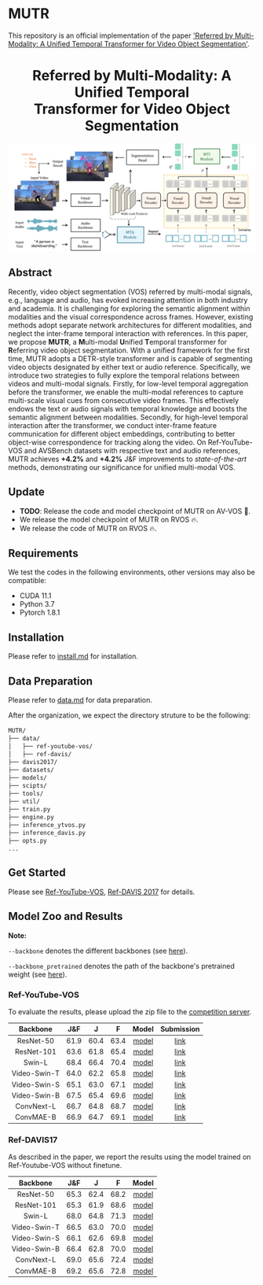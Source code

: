 # MUTR
This repository is an official implementation of the paper ['Referred by Multi-Modality: A Unified Temporal Transformer for Video Object Segmentation'](https://arxiv.org/pdf/2305.03048.pdf).


<div align="center">
<h1>
<b>
Referred by Multi-Modality: A Unified Temporal <br> Transformer for Video Object Segmentation
</b>
</h1>
</div>

<p align="center"><img src="docs/network.png" width="800"/></p>

## Abstract
Recently, video object segmentation (VOS) referred by multi-modal signals, e.g., language and audio, has evoked increasing attention in both industry and academia. It is challenging for exploring the semantic alignment within modalities and the visual correspondence across frames.
However, existing methods adopt separate network architectures for different modalities, and neglect the inter-frame temporal interaction with references. In this paper, we propose **MUTR**, a **M**ulti-modal **U**nified **T**emporal transformer for **R**eferring video object segmentation. With a unified framework for the first time, MUTR adopts a DETR-style transformer and is capable of segmenting video objects designated by either text or audio reference. Specifically, we introduce two strategies to fully explore the temporal relations between videos and multi-modal signals. 
Firstly, for low-level temporal aggregation before the transformer, we enable the multi-modal references to capture multi-scale visual cues from consecutive video frames. This effectively endows the text or audio signals with temporal knowledge and boosts the semantic alignment between modalities.
Secondly, for high-level temporal interaction after the transformer, we conduct inter-frame feature communication for different object embeddings, contributing to better object-wise correspondence for tracking along the video.
On Ref-YouTube-VOS and AVSBench datasets with respective text and audio references, MUTR achieves **+4.2\%** and **+4.2\%** J&F improvements to *state-of-the-art* methods, demonstrating our significance for unified multi-modal VOS.

## Update
* **TODO**: Release the code and model checkpoint of MUTR on AV-VOS 📌.
* We release the model checkpoint of MUTR on RVOS 🔥. 
* We release the code of MUTR on RVOS 🔥. 

## Requirements

We test the codes in the following environments, other versions may also be compatible:

- CUDA 11.1
- Python 3.7
- Pytorch 1.8.1


## Installation

Please refer to [install.md](docs/install.md) for installation.



## Data Preparation

Please refer to [data.md](docs/data.md) for data preparation.

After the organization, we expect the directory struture to be the following:

```
MUTR/
├── data/
│   ├── ref-youtube-vos/
│   ├── ref-davis/
├── davis2017/
├── datasets/
├── models/
├── scipts/
├── tools/
├── util/
├── train.py
├── engine.py
├── inference_ytvos.py
├── inference_davis.py
├── opts.py
...
```

## Get Started

Please see [Ref-YouTube-VOS](docs/Ref-YouTube-VOS.md), [Ref-DAVIS 2017](docs/Ref-DAVIS2017.md) for details.


## Model Zoo and Results

**Note:** 

 `--backbone` denotes the different backbones (see [here](https://github.com/OpenGVLab/MUTR/blob/c4d8901e0fca1da667922d453a004259ffb1a5cd/opts.py#L31)).

 `--backbone_pretrained`  denotes the path of the backbone's pretrained weight (see [here](https://github.com/OpenGVLab/MUTR/blob/c4d8901e0fca1da667922d453a004259ffb1a5cd/opts.py#L33)).




### Ref-YouTube-VOS

To evaluate the results, please upload the zip file to the [competition server](https://competitions.codalab.org/competitions/29139#participate-submit_results).


| Backbone| J&F | J | F | Model | Submission | 
| :----: | :----: | :----: | :----: | :----: | :----: |
| ResNet-50 | 61.9 | 60.4 | 63.4 | [model](https://drive.google.com/file/d/1VEgmQgdsV5fIAkb8zcJ2PVb7k_coZqZe/view?usp=sharing) | [link]() |
| ResNet-101 | 63.6 | 61.8 | 65.4 | [model](https://drive.google.com/file/d/1SM3SxwJvlENAl6F2vVzc8vtW1jrZiPaq/view?usp=sharing) | [link]() |
| Swin-L | 68.4 | 66.4 | 70.4 | [model](https://drive.google.com/file/d/1TSoZLADW6JQhOanFn8yV_ZnIOBn1kqh6/view?usp=sharing) | [link]() |
| Video-Swin-T | 64.0 | 62.2 | 65.8 | [model](https://drive.google.com/file/d/1q9yAJx68UwtGRtjTXECw0dqWPgt2JZnQ/view?usp=sharing) | [link]() |
| Video-Swin-S | 65.1 | 63.0 | 67.1 | [model](https://drive.google.com/file/d/1-lYh3trE9TcaKtes-ETWUCCalieudg1t/view?usp=sharing) | [link]() |
| Video-Swin-B | 67.5 | 65.4 | 69.6 | [model](https://drive.google.com/file/d/1_btRlsRMOpwGceKTCeeW5v7S14Zq7LGX/view?usp=sharing) | [link]() |
| ConvNext-L | 66.7 | 64.8 | 68.7 | [model](https://drive.google.com/file/d/1sYH6JpsqdB0kwW4qkOIcQGAdHsyWyXEL/view?usp=sharing) | [link]() |
| ConvMAE-B | 66.9 | 64.7 | 69.1 | [model](https://drive.google.com/file/d/1kC2052ao_49P_ecKWib5oZEQpxeTvRjq/view?usp=sharing) | [link]() |




### Ref-DAVIS17

As described in the paper, we report the results using the model trained on Ref-Youtube-VOS without finetune.

| Backbone| J&F | J | F | Model | 
| :----: | :----: | :----: | :----: | :----: | 
| ResNet-50 | 65.3 | 62.4 | 68.2 | [model](https://drive.google.com/file/d/1VEgmQgdsV5fIAkb8zcJ2PVb7k_coZqZe/view?usp=sharing) | 
| ResNet-101 | 65.3 | 61.9 | 68.6 | [model](https://drive.google.com/file/d/1SM3SxwJvlENAl6F2vVzc8vtW1jrZiPaq/view?usp=sharing) |
| Swin-L | 68.0 | 64.8 | 71.3 | [model](https://drive.google.com/file/d/1TSoZLADW6JQhOanFn8yV_ZnIOBn1kqh6/view?usp=sharing) |
| Video-Swin-T | 66.5 | 63.0 | 70.0 | [model](https://drive.google.com/file/d/1q9yAJx68UwtGRtjTXECw0dqWPgt2JZnQ/view?usp=sharing) |
| Video-Swin-S | 66.1 | 62.6 | 69.8 | [model](https://drive.google.com/file/d/1-lYh3trE9TcaKtes-ETWUCCalieudg1t/view?usp=sharing) |
| Video-Swin-B | 66.4 | 62.8 | 70.0 | [model](https://drive.google.com/file/d/1_btRlsRMOpwGceKTCeeW5v7S14Zq7LGX/view?usp=sharing) |
| ConvNext-L | 69.0 | 65.6 | 72.4 | [model](https://drive.google.com/file/d/1sYH6JpsqdB0kwW4qkOIcQGAdHsyWyXEL/view?usp=sharing) | 
| ConvMAE-B | 69.2 | 65.6 | 72.8 | [model](https://drive.google.com/file/d/1kC2052ao_49P_ecKWib5oZEQpxeTvRjq/view?usp=sharing) 

